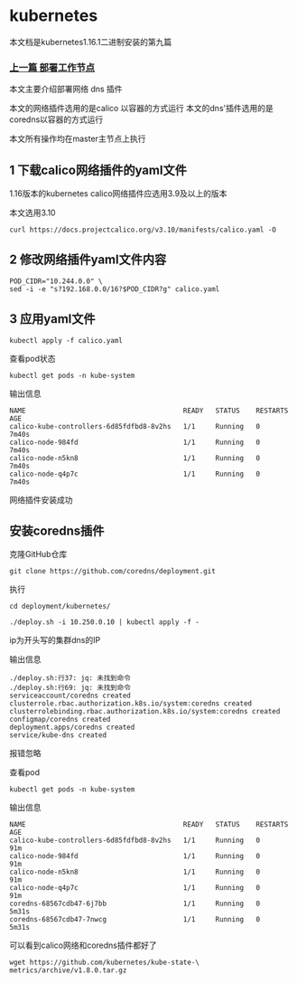 # kubernetes

本文档是kubernetes1.16.1二进制安装的第九篇

### [上一篇 部署工作节点](https://github.com/mytting/kubernetes/blob/master/%E4%BA%8C%E8%BF%9B%E5%88%B6%E5%AE%89%E8%A3%851.16.1/v1.16.1-H%20%E9%83%A8%E7%BD%B2%E5%B7%A5%E4%BD%9C%E8%8A%82%E7%82%B9.md)

本文主要介绍部署网络 dns 插件

本文的网络插件选用的是calico 以容器的方式运行
本文的dns'插件选用的是coredns以容器的方式运行

本文所有操作均在master主节点上执行

## 1 下载calico网络插件的yaml文件

1.16版本的kubernetes calico网络插件应选用3.9及以上的版本

本文选用3.10

```
curl https://docs.projectcalico.org/v3.10/manifests/calico.yaml -O
```

## 2  修改网络插件yaml文件内容

```
POD_CIDR="10.244.0.0" \
sed -i -e "s?192.168.0.0/16?$POD_CIDR?g" calico.yaml
```

## 3 应用yaml文件

```
kubectl apply -f calico.yaml
```

查看pod状态

```
kubectl get pods -n kube-system
```

输出信息

```
NAME                                       READY   STATUS    RESTARTS   AGE
calico-kube-controllers-6d85fdfbd8-8v2hs   1/1     Running   0          7m40s
calico-node-984fd                          1/1     Running   0          7m40s
calico-node-n5kn8                          1/1     Running   0          7m40s
calico-node-q4p7c                          1/1     Running   0          7m40s
```

网络插件安装成功

## 安装coredns插件

克隆GitHub仓库

```
git clone https://github.com/coredns/deployment.git
```

执行

```
cd deployment/kubernetes/
```

```
./deploy.sh -i 10.250.0.10 | kubectl apply -f -
```

ip为开头写的集群dns的IP

输出信息

```
./deploy.sh:行37: jq: 未找到命令
./deploy.sh:行69: jq: 未找到命令
serviceaccount/coredns created
clusterrole.rbac.authorization.k8s.io/system:coredns created
clusterrolebinding.rbac.authorization.k8s.io/system:coredns created
configmap/coredns created
deployment.apps/coredns created
service/kube-dns created
```

报错忽略

查看pod

```
kubectl get pods -n kube-system
```

输出信息

```
NAME                                       READY   STATUS    RESTARTS   AGE
calico-kube-controllers-6d85fdfbd8-8v2hs   1/1     Running   0          91m
calico-node-984fd                          1/1     Running   0          91m
calico-node-n5kn8                          1/1     Running   0          91m
calico-node-q4p7c                          1/1     Running   0          91m
coredns-68567cdb47-6j7bb                   1/1     Running   0          5m31s
coredns-68567cdb47-7nwcg                   1/1     Running   0          5m31s
```

可以看到calico网络和coredns插件都好了

```
wget https://github.com/kubernetes/kube-state-\
metrics/archive/v1.8.0.tar.gz
```

